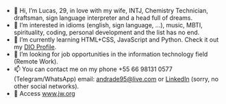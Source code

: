 - 👋 Hi, I’m Lucas, 29, in love with my wife, INTJ, Chemistry Technician, draftsman, sign language interpreter and a head full of dreams.
- 👀 I’m interested in idioms (english, sign language, ...), music, MBTI, spirituality, coding, personal development and the list has no end.
- 🌱 I’m currently learning HTML+CSS, JavaScript and Python. Check it out my <a href="https://www.dio.me/users/andrade95" target="_blank">DIO Profile</a>.
- 💞️ I’m looking for job opportunities in the information technology field (Remote Work).
- 📫 You can contact me on my phone +55 66 98131 0577 (Telegram/WhatsApp) email: andrade95@live.com or <a href="https://www.linkedin.com/in/lucas-vinicius-de-andrade" target="_blank">LinkedIn</a> (sorry, no other social networks).
- 📖 Access <a href="https://www.jw.org" target="_blank">www.jw.org</a>
